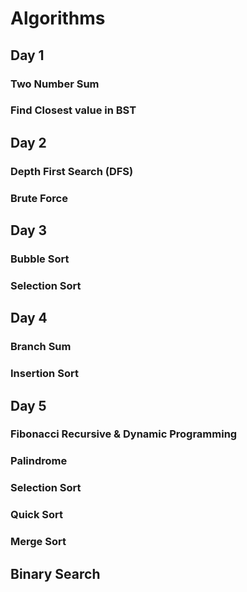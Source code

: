 # Algorithms

## Day 1

### Two Number Sum
### Find Closest value in BST 


## Day 2

### Depth First Search (DFS)
### Brute Force


## Day 3

### Bubble Sort
### Selection Sort


## Day 4

### Branch Sum
### Insertion Sort

## Day 5

### Fibonacci Recursive & Dynamic Programming
### Palindrome
### Selection Sort
### Quick Sort
### Merge Sort
## Binary Search